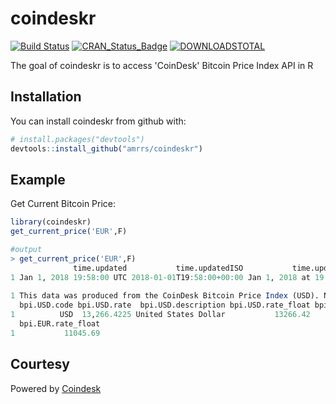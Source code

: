 # coindeskr

[![Build Status](https://travis-ci.org/amrrs/coindeskr.svg?branch=master)](https://travis-ci.org/amrrs/coindeskr) [![CRAN\_Status\_Badge](http://www.r-pkg.org/badges/version/coindeskr)](https://cran.r-project.org/package=coindeskr) [![DOWNLOADSTOTAL](https://cranlogs.r-pkg.org/badges/grand-total/coindeskr)](https://cranlogs.r-pkg.org/badges/grand-total/coindeskr) 

The goal of coindeskr is to access 'CoinDesk' Bitcoin Price Index API in R

## Installation

You can install coindeskr from github with:


``` r
# install.packages("devtools")
devtools::install_github("amrrs/coindeskr")
```

## Example

Get Current Bitcoin Price:

``` r
library(coindeskr)
get_current_price('EUR',F)

#output
> get_current_price('EUR',F)
              time.updated           time.updatedISO           time.updateduk
1 Jan 1, 2018 19:58:00 UTC 2018-01-01T19:58:00+00:00 Jan 1, 2018 at 19:58 GMT
                                                                                                                                                   disclaimer
1 This data was produced from the CoinDesk Bitcoin Price Index (USD). Non-USD currency data converted using hourly conversion rate from openexchangerates.org
  bpi.USD.code bpi.USD.rate  bpi.USD.description bpi.USD.rate_float bpi.EUR.code bpi.EUR.rate bpi.EUR.description
1          USD  13,266.4225 United States Dollar           13266.42          EUR  11,045.6897                Euro
  bpi.EUR.rate_float
1           11045.69
```

## Courtesy
Powered by [Coindesk](https://www.coindesk.com/api/)
